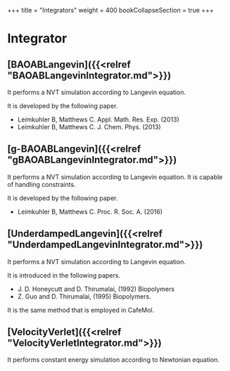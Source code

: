 +++
title = "Integrators"
weight = 400
bookCollapseSection = true
+++

# Integrator

## [BAOABLangevin]({{<relref "BAOABLangevinIntegrator.md">}})

It performs a NVT simulation according to Langevin equation.

It is developed by the following paper.

- Leimkuhler B, Matthews C. Appl. Math. Res. Exp. (2013)
- Leimkuhler B, Matthews C. J. Chem. Phys. (2013)

## [g-BAOABLangevin]({{<relref "gBAOABLangevinIntegrator.md">}})

It performs a NVT simulation according to Langevin equation.
It is capable of handling constraints.

It is developed by the following paper.

- Leimkuhler B, Matthews C. Proc. R. Soc. A. (2016)

## [UnderdampedLangevin]({{<relref "UnderdampedLangevinIntegrator.md">}})

It performs a NVT simulation according to Langevin equation.

It is introduced in the following papers.

- J. D. Honeycutt and D. Thirumalai, (1992) Biopolymers
- Z. Guo and D. Thirumalai, (1995) Biopolymers.

It is the same method that is employed in CafeMol.

## [VelocityVerlet]({{<relref "VelocityVerletIntegrator.md">}})

It performs constant energy simulation according to Newtonian equation.
